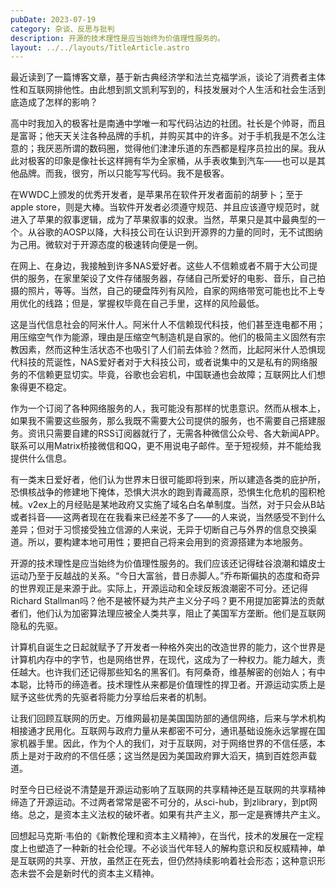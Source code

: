 ```yaml
---
pubDate: 2023-07-19
category: 杂谈、反思与批判
description: 开源的技术理性是应当始终为价值理性服务的。
layout: ../../layouts/TitleArticle.astro
---
```


最近读到了一篇博客文章，基于新古典经济学和法兰克福学派，谈论了消费者主体性和互联网排他性。由此想到凯文凯利写到的，科技发展对个人生活和社会生活到底造成了怎样的影响？

高中时我加入的极客社是南通中学唯一和写代码沾边的社团。社长是个帅哥，而且是富哥；他天天关注各种品牌的手机，并购买其中的许多。对于手机我是不怎么注意的；我厌恶所谓的数码圈，觉得他们津津乐道的东西都是程序员拉出的屎。我从此对极客的印象是像社长这样拥有华为全家桶，从手表收集到汽车——也可以是其他品牌。而我，很穷，所以只能写写代码。我不是极客。

在WWDC上颁发的优秀开发者，是苹果吊在软件开发者面前的胡萝卜；至于apple
store，则是大棒。当软件开发者必须遵守规范、并且应该遵守规范时，就进入了苹果的叙事逻辑，成为了苹果叙事的奴隶。当然，苹果只是其中最典型的一个。从谷歌的AOSP以降，大科技公司在认识到开源界的力量的同时，无不试图纳为己用。微软对于开源态度的极速转向便是一例。

在网上、在身边，我接触到许多NAS爱好者。这些人不信赖或者不屑于大公司提供的服务，在家里架设了文件存储服务器，存储自己所爱好的电影、音乐，自己拍摄的照片，等等。当然，自己的硬盘阵列有风险，自家的网络带宽可能也比不上专用优化的线路；但是，掌握权毕竟在自己手里，这样的风险最低。

这是当代信息社会的阿米什人。阿米什人不信赖现代科技，他们甚至连电都不用；用压缩空气作为能源，理由是压缩空气制造机是自家的。他们的极简主义固然有宗教因素，然而这种生活状态不也吸引了人们前去体验？然而，比起阿米什人恐惧现代科技的荒诞性，NAS爱好者对于大科技公司，或者说集中的又是私有的网络服务的不信赖更显切实。毕竟，谷歌也会宕机，中国联通也会故障；互联网比人们想象得更不稳定。

作为一个订阅了各种网络服务的人，我可能没有那样的忧患意识。然而从根本上，如果我不需要这些服务，那么我既不需要大公司提供的服务，也不需要自己搭建服务。资讯只需要自建的RSS订阅器就行了，无需各种微信公众号、各大新闻APP。联系可以用Matrix桥接微信和QQ，更不用说电子邮件。至于短视频，并不能给我提供什么信息。

有一类末日爱好者，他们认为世界末日很可能即将到来，所以建造各类的庇护所，恐惧核战争的修建地下掩体，恐惧大洪水的跑到青藏高原，恐惧生化危机的囤积枪械。v2ex上的月经贴是某地政府又实施了域名白名单制度。当然，对于只会从B站或者抖音——这两者现在在我看来已经差不多了——的人来说，当然感受不到什么差异；但对于习惯接受独立信源的人来说，无异于切断自己与外界的信息交换渠道。所以，要构建本地可用性；要把自己将来会用到的资源搭建为本地服务。

开源的技术理性是应当始终为价值理性服务的。我们应该还记得硅谷浪潮和嬉皮士运动乃至于反越战的关系。“今日大富翁，昔日赤脚人。”乔布斯偏执的态度和奇异的世界观正是来源于此。实际上，开源运动和全球反叛浪潮密不可分。还记得Richard
Stallman吗？他不是被怀疑为共产主义分子吗？更不用提加密算法的贡献者们，他们认为加密算法理应被全人类共享，阻止了美国军方垄断。他们是互联网隐私的先驱。

计算机自诞生之日起就赋予了开发者一种格外突出的改造世界的能力，这个世界是计算机内存中的字节，也是网络世界，在现代，这成为了一种权力。能力越大，责任越大。也许我们还记得那些知名的黑客们。有阿桑奇，维基解密的创始人；有中本聪，比特币的缔造者。技术理性从来都是价值理性的捍卫者。开源运动实质上是赋予这些优秀的先驱者将能力分享给后来者的机制。

让我们回顾互联网的历史。万维网最初是美国国防部的通信网络，后来与学术机构相接通才民用化。互联网与政府力量从来都密不可分，通讯基础设施永远掌握在国家机器手里。因此，作为个人的我们，对于互联网，对于网络世界的不信任感，本质上是对于政府的不信任感；这当然是因为美国政府罪大滔天，搞到百姓怨声载道。

时至今日已经说不清楚是开源运动影响了互联网的共享精神还是互联网的共享精神缔造了开源运动。不过两者常常是密不可分的，从sci-hub，到zlibrary，到pt网络。总之，是资本主义法权的破坏者。如果有共产主义，那一定是赛博共产主义。

回想起马克斯·韦伯的《新教伦理和资本主义精神》，在当代，技术的发展在一定程度上也塑造了一种新的社会伦理。不必谈当代年轻人的解构意识和反权威精神，单是互联网的共享、开放，虽然正在死去，但仍然持续影响着社会形态；这种意识形态未尝不会是新时代的资本主义精神。
